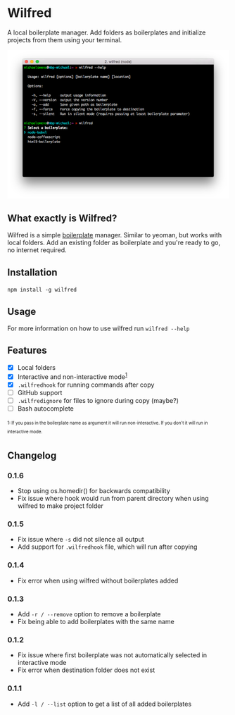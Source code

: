 # Wilfred

A local boilerplate manager. Add folders as boilerplates and initialize projects from them using your terminal.

![Wilfred](preview.png)

## What exactly is Wilfred?

Wilfred is a simple [boilerplate](https://en.wikipedia.org/wiki/Boilerplate_code) manager. Similar to yeoman, but works with local folders. Add an existing folder as boilerplate and you're ready to go, no internet required.

## Installation

`npm install -g wilfred`

## Usage

For more information on how to use wilfred run `wilfred --help`

## Features

- [x] Local folders
- [x] Interactive and non-interactive mode<sup>[1](#footnote1)</sup>
- [x] `.wilfredhook` for running commands after copy
- [ ] GitHub support
- [ ] `.wilfredignore` for files to ignore during copy (maybe?)
- [ ] Bash autocomplete

<sub><sup><a name="footnote1">1</a>: If you pass in the boilerplate name as argument it will run non-interactive. If you don't it will run in interactive mode.</sup></sub>

## Changelog

### 0.1.6

- Stop using os.homedir() for backwards compatibility
- Fix issue where hook would run from parent directory when using wilfred to make project folder

### 0.1.5

- Fix issue where `-s` did not silence all output
- Add support for `.wilfredhook` file, which will run after copying

### 0.1.4

- Fix error when using wilfred without boilerplates added

### 0.1.3

- Add `-r / --remove` option to remove a boilerplate
- Fix being able to add boilerplates with the same name

### 0.1.2

- Fix issue where first boilerplate was not automatically selected in interactive mode
- Fix error when destination folder does not exist

### 0.1.1

- Add `-l / --list` option to get a list of all added boilerplates
